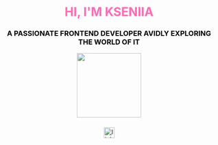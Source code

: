 <h1 align="center" style="color:#FF69B4;">HI, I'M KSENIIA</h1>

<h3 align="center" style="color:#000000;">A PASSIONATE FRONTEND DEVELOPER AVIDLY EXPLORING THE WORLD OF IT</h3>

<div align="center">
  <img height="150" src="https://pin.it/5KWEC5GhP"  />
</div>

###

<div align="center">
  <a href="https://www.linkedin.com/in/ksenia-tikhonova/" target="_blank">
    <img src="https://img.shields.io/static/v1?message=LinkedIn&logo=linkedin&label=&color=0077B5&logoColor=white&labelColor=&style=for-the-badge" height="25" alt="linkedin logo"  />
  </a>
</div>



